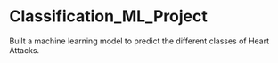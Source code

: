 # Classification_ML_Project
Built a machine learning model to predict the different classes of Heart Attacks.
